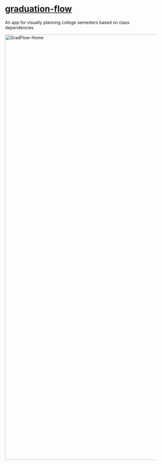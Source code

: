 # [graduation-flow](https://kosorkosm.github.io/graduation-flow/index.html)
An app for visually planning college semesters based on class dependencies.

<img width="1401" alt="GradFlow-Home" src="https://user-images.githubusercontent.com/28377370/166437925-1fa25c70-7f2d-4227-bb51-97f478f1c260.png">

